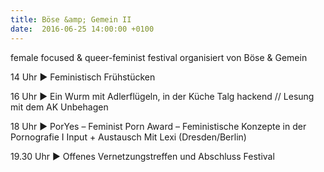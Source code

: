 ```yaml
---
title: Böse &amp; Gemein II
date:  2016-06-25 14:00:00 +0100
---
```


female focused &amp; queer-feminist festival organisiert von Böse &amp; Gemein



14 Uhr ► Feministisch Frühstücken

16 Uhr ► Ein Wurm mit Adlerflügeln, in der Küche Talg hackend // Lesung mit dem AK Unbehagen

18 Uhr ► PorYes – Feminist Porn Award – Feministische Konzepte in der Pornografie I Input + Austausch
Mit Lexi (Dresden/Berlin)


19.30 Uhr ► Offenes Vernetzungstreffen und Abschluss Festival

